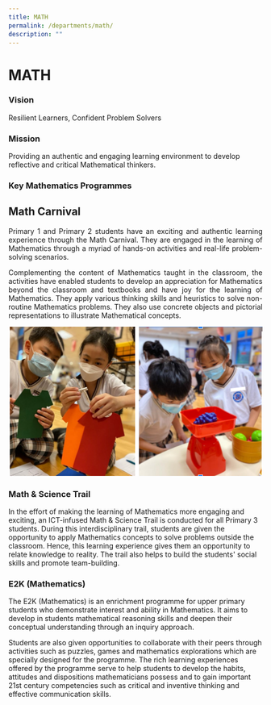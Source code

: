 ```yaml
---
title: MATH
permalink: /departments/math/
description: ""
---
```

# MATH

### Vision

Resilient Learners, Confident Problem Solvers

### Mission

Providing an authentic and engaging learning environment to develop reflective and critical Mathematical thinkers.

### Key Mathematics Programmes

## **Math Carnival**

<p style="text-align: justify;">Primary 1 and Primary 2 students have an exciting and authentic learning experience through the Math Carnival. They are engaged in the learning of Mathematics through a myriad of hands-on activities and real-life problem-solving scenarios.</p>

<p style="text-align: justify;">Complementing the content of Mathematics taught in the classroom, the activities have enabled students to develop an appreciation for Mathematics beyond the classroom and textbooks and have joy for the learning of Mathematics. They apply various thinking skills and heuristics to solve non-routine Mathematics problems. They also use concrete objects and pictorial representations to illustrate Mathematical concepts.</p>


![](/images/Departments/MATH/MA.png)

### **Math & Science Trail** 

In the effort of making the learning of Mathematics more engaging and exciting, an ICT-infused Math & Science Trail is conducted for all Primary 3 students. During this interdisciplinary trail, students are given the opportunity to apply Mathematics concepts to solve problems outside the classroom. Hence, this learning experience gives them an opportunity to relate knowledge to reality. The trail also helps to build the students' social skills and promote team-building.

### **E2K (Mathematics)**

The E2K (Mathematics) is an enrichment programme for upper primary students who demonstrate interest and ability in Mathematics. It aims to develop in students mathematical reasoning skills and deepen their conceptual understanding through an inquiry approach.

Students are also given opportunities to collaborate with their peers through activities such as puzzles, games and mathematics explorations which are specially designed for the programme. The rich learning experiences offered by the programme serve to help students to develop the habits, attitudes and dispositions mathematicians possess and to gain important 21st century competencies such as critical and inventive thinking and effective communication skills.